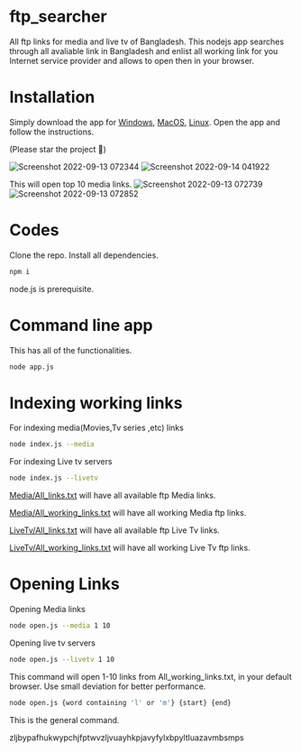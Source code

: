 # ftp_searcher
All ftp links for media and live tv of Bangladesh.
This nodejs app searches through all avaliable link in Bangladesh and enlist all working link for you Internet service provider and allows to open then in your browser.

# Installation

Simply download the app for [Windows](https://github.com/Sourav9063/ftp_searcher/releases/download/1.0.0/app-win.exe), [MacOS](https://github.com/Sourav9063/ftp_searcher/releases/download/1.0.0/app-macos), [Linux](https://github.com/Sourav9063/ftp_searcher/releases/download/1.0.0/app-linux).
Open the app and follow the instructions.

(Please star the project 🌟)

![Screenshot 2022-09-13 072344](https://user-images.githubusercontent.com/53114581/189786873-ea7be633-87a7-4c7c-a202-c83e636441be.jpg)
![Screenshot 2022-09-14 041922](https://user-images.githubusercontent.com/53114581/190019523-8446eb43-4751-446c-8505-547fe58f3ff6.jpg)

This will open top 10 media links.
![Screenshot 2022-09-13 072739](https://user-images.githubusercontent.com/53114581/189787231-a537025f-8f4a-4f68-acd5-64ef24dfec21.jpg)
![Screenshot 2022-09-13 072852](https://user-images.githubusercontent.com/53114581/189787355-fe77adf2-8f67-4792-abed-af7fb61b99c2.jpg)

# Codes

Clone the repo. Install all dependencies.
```bash
npm i
```
node.js is prerequisite.
# Command line app
This has all of the functionalities.
```bash
node app.js
```

# Indexing working links
For indexing media(Movies,Tv series ,etc) links
```bash
node index.js --media
```
For indexing Live tv servers
```bash
node index.js --livetv
```

[Media/All_links.txt](https://github.com/Sourav9063/ftp_searcher/blob/main/Media/All_links.txt) will have all available ftp Media links.

[Media/All_working_links.txt](https://github.com/Sourav9063/ftp_searcher/blob/main/Media/All_working_links.txt) will have all working Media ftp links.

[LiveTv/All_links.txt](https://github.com/Sourav9063/ftp_searcher/blob/main/LiveTV/All_links.txt) will have all available ftp Live Tv links.

[LiveTv/All_working_links.txt](https://github.com/Sourav9063/ftp_searcher/blob/main/LiveTV/All_working_links.txt) will have all working Live Tv ftp links.

# Opening Links
Opening Media links
```bash
node open.js --media 1 10
```
Opening live tv servers
```bash
node open.js --livetv 1 10
```
This command will open 1-10 links from All_working_links.txt, in your default browser. Use small deviation for better performance.

```bash
node open.js {word containing 'l' or 'm'} {start} {end}
```
This is the general command.

zljbypafhukwypchjfptwvzljvuayhkpjavyfylxbpyltluazavmbsmps

